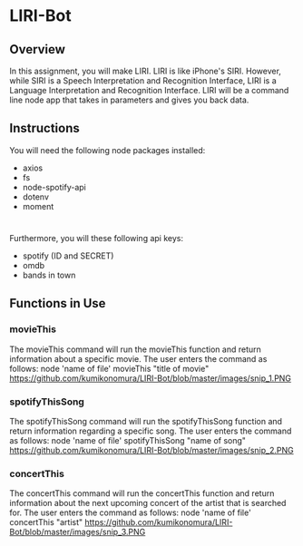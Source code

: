 # LIRI-Bot
## Overview
In this assignment, you will make LIRI. LIRI is like iPhone's SIRI. However, while SIRI is a Speech Interpretation and Recognition Interface, LIRI is a Language Interpretation and Recognition Interface. LIRI will be a command line node app that takes in parameters and gives you back data.
## Instructions
You will need the following node packages installed:
* axios
* fs
* node-spotify-api
* dotenv
* moment
#
Furthermore, you will these following api keys:
* spotify (ID and SECRET)
* omdb
* bands in town
## Functions in Use
### movieThis
The movieThis command will run the movieThis function and return information about a specific movie. The user enters the command as follows:
node 'name of file' movieThis "title of movie"
https://github.com/kumikonomura/LIRI-Bot/blob/master/images/snip_1.PNG
### spotifyThisSong
The spotifyThisSong command will run the spotifyThisSong function and return
information regarding a specific song. The user enters the command as follows: node 'name of file' spotifyThisSong "name of song"
https://github.com/kumikonomura/LIRI-Bot/blob/master/images/snip_2.PNG
### concertThis
The concertThis command will run the concertThis function and return information about the next upcoming concert of the artist that is searched for. The user enters the command as follows: node 'name of file' concertThis "artist"
https://github.com/kumikonomura/LIRI-Bot/blob/master/images/snip_3.PNG

